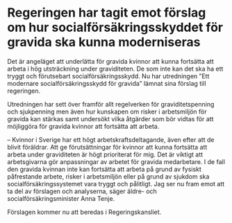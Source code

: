 # Regeringen har tagit emot förslag om hur socialförsäkringsskyddet för gravida ska kunna moderniseras

Det är angeläget att underlätta för gravida kvinnor att kunna fortsätta att arbeta i hög utsträckning under graviditeten. De som inte kan det ska ha ett tryggt och förutsebart socialförsäkringsskydd. Nu har utredningen ”Ett modernare socialförsäkringsskydd för gravida” lämnat sina förslag till regeringen.

Utredningen har sett över framför allt regelverken för graviditetspenning och sjukpenning men även hur kunskapen om risker i arbetsmiljön för gravida kan stärkas samt undersökt vilka åtgärder som bör vidtas för att möjliggöra för gravida kvinnor att fortsätta att arbeta.

– Kvinnor i Sverige har ett högt arbetskraftsdeltagande, även efter att de blivit föräldrar. Att ge förutsättningar för kvinnor att kunna fortsätta att arbeta under graviditeten är högt prioriterat för mig. Det är viktigt att arbetsgivarna gör anpassningar av arbetet för gravida medarbetare. I de fall den gravida kvinnan inte kan fortsätta att arbeta på grund av fysiskt påfrestande arbete, risker i arbetsmiljön eller på grund av sjukdom ska socialförsäkringssystemet vara tryggt och pålitligt. Jag ser nu fram emot att ta del av förslagen och analyserna, säger äldre- och socialförsäkringsminister Anna Tenje.

Förslagen kommer nu att beredas i Regeringskansliet.
